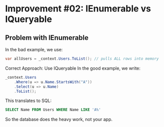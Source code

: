 ﻿# Improvement #02: IEnumerable vs IQueryable

## Problem with IEnumerable

In the bad example, we use:

```csharp
var allUsers = _context.Users.ToList(); // pulls ALL rows into memory
```

Correct Approach: Use IQueryable
In the good example, we write:

```csharp
_context.Users
    .Where(u => u.Name.StartsWith("A"))
    .Select(u => u.Name)
    .ToList();
```

This translates to SQL:
```sql
SELECT Name FROM Users WHERE Name LIKE 'A%'
```
So the database does the heavy work, not your app.
